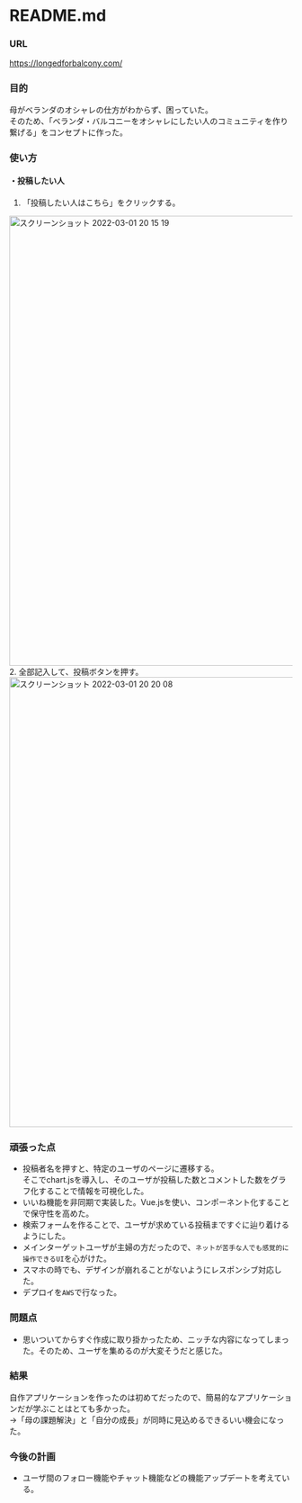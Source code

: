 # README.md
### URL
https://longedforbalcony.com/

### 目的
母がベランダのオシャレの仕方がわからず、困っていた。<br>
そのため、「ベランダ・バルコニーをオシャレにしたい人のコミュニティを作り繋げる」をコンセプトに作った。

### 使い方
#### ・投稿したい人
1. 「投稿したい人はこちら」をクリックする。
<img width="800" alt="スクリーンショット 2022-03-01 20 15 19" src="https://user-images.githubusercontent.com/67495262/156159463-c4350a70-440b-487b-bdef-755cd3aa6ba6.png">
2. 全部記入して、投稿ボタンを押す。
<img width="800" alt="スクリーンショット 2022-03-01 20 20 08" src="https://user-images.githubusercontent.com/67495262/156160220-5efba324-f4aa-4acb-9e08-9fbb3410b7cc.png">

### 頑張った点
* 投稿者名を押すと、特定のユーザのページに遷移する。<br>そこでchart.jsを導入し、そのユーザが投稿した数とコメントした数をグラフ化することで情報を可視化した。
* いいね機能を非同期で実装した。Vue.jsを使い、コンポーネント化することで保守性を高めた。
* 検索フォームを作ることで、ユーザが求めている投稿まですぐに辿り着けるようにした。
* メインターゲットユーザが主婦の方だったので、`ネットが苦手な人でも感覚的に操作できるUI`を心がけた。
* スマホの時でも、デザインが崩れることがないようにレスポンシブ対応した。
* デプロイを`AWS`で行なった。

### 問題点
* 思いついてからすぐ作成に取り掛かったため、ニッチな内容になってしまった。そのため、ユーザを集めるのが大変そうだと感じた。

### 結果
自作アプリケーションを作ったのは初めてだったので、簡易的なアプリケーションだが学ぶことはとても多かった。<br>
→「母の課題解決」と「自分の成長」が同時に見込めるできるいい機会になった。

### 今後の計画
* ユーザ間のフォロー機能やチャット機能などの機能アップデートを考えている。
